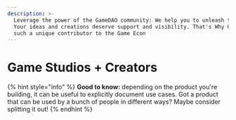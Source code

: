 ```yaml
---
description: >-
  Leverage the power of the GameDAO community: We help you to unleash the beast!
  Your ideas and creations deserve support and visibility. That's Why GameDAO is
  such a unique contributor to the Game Econ
---
```


# Game Studios + Creators

{% hint style="info" %}
**Good to know:** depending on the product you're building, it can be useful to explicitly document use cases. Got a product that can be used by a bunch of people in different ways? Maybe consider splitting it out!
{% endhint %}
